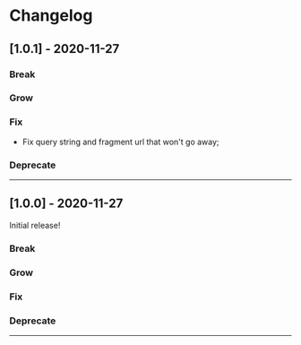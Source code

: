 # Changelog

## [1.0.1] - 2020-11-27

### Break

### Grow

### Fix

- Fix query string and fragment url that won't go away;

### Deprecate

---

## [1.0.0] - 2020-11-27

Initial release!

### Break

### Grow

### Fix

### Deprecate

---
